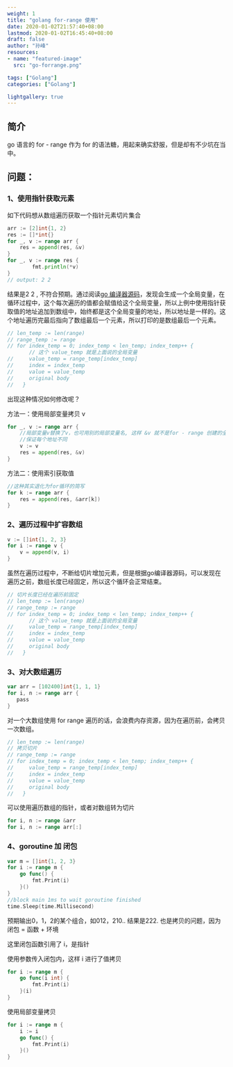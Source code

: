 ```yaml
---
weight: 1
title: "golang for-range 使用"
date: 2020-01-02T21:57:40+08:00
lastmod: 2020-01-02T16:45:40+08:00
draft: false
author: "孙峰"
resources:
- name: "featured-image"
  src: "go-forrange.png"

tags: ["Golang"]
categories: ["Golang"]

lightgallery: true
---
```


## 简介

go 语言的 for - range 作为 for 的语法糖，用起来确实舒服，但是却有不少坑在当中。

## 问题：

### 1、使用指针获取元素

如下代码想从数组遍历获取一个指针元素切片集合

```go
arr := [2]int{1, 2}
res := []*int{}
for _, v := range arr {
    res = append(res, &v)
}
for _, v := range res {
		fmt.println(*v)
}
// output: 2 2
```

结果是2 2 , 不符合预期。通过阅读[go 编译器源码](https://github.com/golang/gofrontend/blob/e387439bfd24d5e142874b8e68e7039f74c744d7/go/statements.cc#L5501)，发现会生成一个全局变量，在循环过程中，这个每次遍历的值都会赋值给这个全局变量，所以上例中使用指针获取值的地址追加到数组中，始终都是这个全局变量的地址，所以地址是一样的。这个地址遍历完最后指向了数组最后一个元素，所以打印的是数组最后一个元素。

```go
// len_temp := len(range)
// range_temp := range
// for index_temp = 0; index_temp < len_temp; index_temp++ {
       // 这个 value_temp 就是上面说的全局变量
//     value_temp = range_temp[index_temp]
//     index = index_temp
//     value = value_temp
//     original body
//   }
```

出现这种情况如何修改呢？

方法一：使用局部变量拷贝 v

```go
for _, v := range arr {
    //局部变量v替换了v，也可用别的局部变量名, 这样 &v 就不是for - range 创建的全局变量地址了
    //保证每个地址不同
    v := v 
    res = append(res, &v)
}
```

方法二：使用索引获取值

```go
//这种其实退化为for循环的简写
for k := range arr {
    res = append(res, &arr[k])
}
```

### 2、遍历过程中扩容数组

```go
v := []int{1, 2, 3}
for i := range v {
    v = append(v, i)
}
```

虽然在遍历过程中，不断给切片增加元素，但是根据go编译器源码，可以发现在遍历之前，数组长度已经固定，所以这个循环会正常结束。

```go
// 切片长度已经在遍历前固定
// len_temp := len(range)
// range_temp := range
// for index_temp = 0; index_temp < len_temp; index_temp++ {
       // 这个 value_temp 就是上面说的全局变量
//     value_temp = range_temp[index_temp]
//     index = index_temp
//     value = value_temp
//     original body
//   }
```

### 3、对大数组遍历

```go
var arr = [102400]int{1, 1, 1} 
for i, n := range arr {
   pass
}
```

对一个大数组使用 for range 遍历的话，会浪费内存资源，因为在遍历前，会拷贝一次数组。

```go
// len_temp := len(range)
// 拷贝切片
// range_temp := range
// for index_temp = 0; index_temp < len_temp; index_temp++ {
//     value_temp = range_temp[index_temp]
//     index = index_temp
//     value = value_temp
//     original body
//   }
```

可以使用遍历数组的指针，或者对数组转为切片

```go
for i, n := range &arr
for i, n := range arr[:]
```

### 4、goroutine 加 闭包

```go
var m = []int{1, 2, 3}
for i := range m {
    go func() {
        fmt.Print(i)
    }()
}
//block main 1ms to wait goroutine finished
time.Sleep(time.Millisecond)
```

预期输出0，1，2的某个组合，如012，210.. 结果是222. 也是拷贝的问题，因为闭包 = 函数 + 环境

这里闭包函数引用了 i，是指针

使用参数传入闭包内，这样 i 进行了值拷贝

```go
for i := range m {
    go func(i int) {
        fmt.Print(i)
    }(i)
}
```

使用局部变量拷贝

```go
for i := range m {
    i := i
    go func() {
        fmt.Print(i)
    }()
}
```